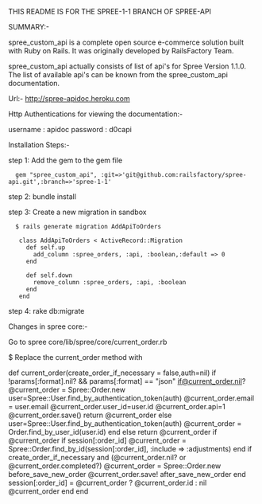 THIS README IS FOR THE SPREE-1-1 BRANCH OF SPREE-API 

SUMMARY:-

spree_custom_api is a complete open source e-commerce solution built with Ruby on Rails. It was originally developed by RailsFactory Team.

spree_custom_api  actually consists of list of api's for Spree Version 1.1.0. The list of available api's can be known from the spree_custom_api documentation.
 
Url:- http://spree-apidoc.heroku.com

Http Authentications for viewing the documentation:-

 username : apidoc
 password : d0capi


Installation Steps:-

 step 1: Add the gem to the gem file

      gem "spree_custom_api", :git=>'git@github.com:railsfactory/spree-api.git',:branch=>'spree-1-1'

 step 2: bundle install

 step 3: Create a new migration in sandbox
      
      $ rails generate migration AddApiToOrders 

       class AddApiToOrders < ActiveRecord::Migration
         def self.up
           add_column :spree_orders, :api, :boolean,:default => 0
         end

         def self.down
           remove_column :spree_orders, :api, :boolean
         end
       end

 step 4: rake db:migrate

Changes in spree core:-
 
 Go to spree core/lib/spree/core/current_order.rb

 $ Replace the current_order method with
 
   def current_order(create_order_if_necessary = false,auth=nil)
   if !params[:format].nil? && params[:format] == "json" 
   if@current_order.nil?
   @current_order = Spree::Order.new
   user=Spree::User.find_by_authentication_token(auth)
   @current_order.email = user.email
   @current_order.user_id=user.id
   @current_order.api=1
   @current_order.save()
   return @current_order
   else
   user=Spree::User.find_by_authentication_token(auth)
   @current_order = Order.find_by_user_id(user.id)
   end
   else
   return @current_order if @current_order
   if session[:order_id]
   @current_order = Spree::Order.find_by_id(session[:order_id], :include => :adjustments)
   end
   if create_order_if_necessary and (@current_order.nil? or @current_order.completed?)
   @current_order = Spree::Order.new
   before_save_new_order
   @current_order.save!
   after_save_new_order
   end
   session[:order_id] = @current_order ? @current_order.id : nil
   @current_order
   end
   end

 

